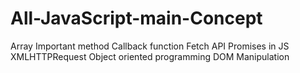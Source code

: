 # All-JavaScript-main-Concept
Array Important method
Callback function
Fetch API
Promises in JS
XMLHTTPRequest
Object oriented programming
DOM Manipulation

